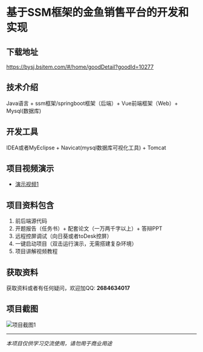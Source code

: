 # 基于SSM框架的金鱼销售平台的开发和实现

## 下载地址
https://bysj.bsitem.com/#/home/goodDetail?goodId=10277

## 技术介绍
Java语言 + ssm框架/springboot框架（后端）+ Vue前端框架（Web）+ Mysql(数据库)

## 开发工具
IDEA或者MyEclipse + Navicat(mysql数据库可视化工具) + Tomcat

## 项目视频演示
- [演示视频1](https://graduation-images.oss-cn-beijing.aliyuncs.com/videos/828%E5%A5%97ssm%E5%BD%95%E5%83%8F/10277_ssm120%E5%9F%BA%E4%BA%8ESSM%E6%A1%86%E6%9E%B6%E7%9A%84%E9%87%91%E9%B1%BC%E9%94%80%E5%94%AE%E5%B9%B3%E5%8F%B0%E7%9A%84%E5%BC%80%E5%8F%91%E5%92%8C%E5%AE%9E%E7%8E%B0%E5%BD%95%E5%83%8F.mp4)

## 项目资料包含
1. 前后端源代码
2. 开题报告（任务书）+ 配套论文（一万两千字以上）+ 答辩PPT
3. 远程控屏调试（向日葵或者toDesk控屏）
4. 一键启动项目（双击运行演示，无需搭建复杂环境）
5. 项目讲解视频教程

## 获取资料
获取资料或者有任何疑问，欢迎加QQ: **2684634017**

## 项目截图
![项目截图1](https://graduation-images.oss-cn-beijing.aliyuncs.com/图片/10277/毕设论坛项目主图.jpg)

---
*本项目仅供学习交流使用，请勿用于商业用途*
